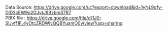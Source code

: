 Data Source: https://drive.google.com/uc?export=download&id=1yNL9gfv-DlD3cEW9o2GJvtJ9Bzbm37R7 <br/>
PBIX file : https://drive.google.com/file/d/1J0-SUvff1F_4yOtcZRDWlvQQBYuamO0y/view?usp=sharing

